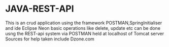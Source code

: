 # JAVA-REST-API
This is an crud application using the framework POSTMAN,SpringInitialiser and ide Eclipse Neon
basic operations like delete, update etc can be done usng the REST-api system via POSTMAN held at localhost of Tomcat server
Sources for help taken include Dzone.com
